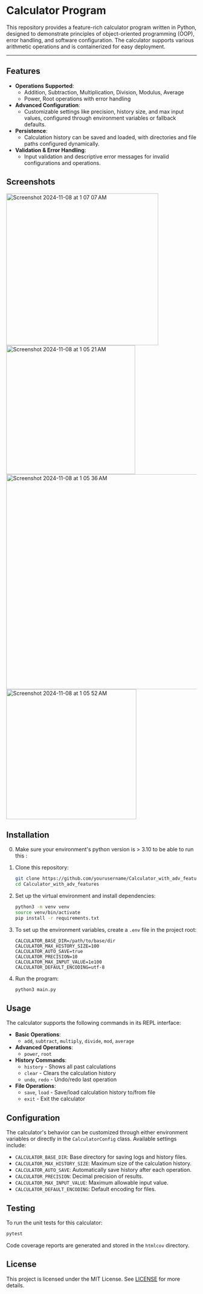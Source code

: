 # Calculator Program

This repository provides a feature-rich calculator program written in Python, designed to demonstrate principles of object-oriented programming (OOP), error handling, and software configuration. The calculator supports various arithmetic operations and is containerized for easy deployment.

---

## Features

- **Operations Supported**:
  - Addition, Subtraction, Multiplication, Division, Modulus, Average
  - Power, Root operations with error handling
- **Advanced Configuration**:
  - Customizable settings like precision, history size, and max input values, configured through environment variables or fallback defaults.
- **Persistence**:
  - Calculation history can be saved and loaded, with directories and file paths configured dynamically.
- **Validation & Error Handling**:
  - Input validation and descriptive error messages for invalid configurations and operations.

## Screenshots


<img width="402" alt="Screenshot 2024-11-08 at 1 07 07 AM" src="https://github.com/user-attachments/assets/96eb0b8f-9acc-417a-9738-096a77c1d38d">

<img width="341" alt="Screenshot 2024-11-08 at 1 05 21 AM" src="https://github.com/user-attachments/assets/4133e8f4-1b0f-4cfd-b78c-103009861dbb">
<img width="569" alt="Screenshot 2024-11-08 at 1 05 36 AM" src="https://github.com/user-attachments/assets/104ad9d0-091a-4400-adb3-dd4396c42458">
<img width="344" alt="Screenshot 2024-11-08 at 1 05 52 AM" src="https://github.com/user-attachments/assets/c9b068ed-d449-4329-9864-fc281a294ea7">

## Installation

0. Make sure your environment's python version is > 3.10 to be able to run this :

1. Clone this repository:

   ```bash
   git clone https://github.com/yourusername/Calculator_with_adv_features.git
   cd Calculator_with_adv_features
   ```

2. Set up the virtual environment and install dependencies:

   ```bash
   python3 -m venv venv
   source venv/bin/activate
   pip install -r requirements.txt
   ```

3. To set up the environment variables, create a `.env` file in the project root:

   ```env
   CALCULATOR_BASE_DIR=/path/to/base/dir
   CALCULATOR_MAX_HISTORY_SIZE=100
   CALCULATOR_AUTO_SAVE=true
   CALCULATOR_PRECISION=10
   CALCULATOR_MAX_INPUT_VALUE=1e100
   CALCULATOR_DEFAULT_ENCODING=utf-8
   ```

4. Run the program:

   ```bash
   python3 main.py
   ```

## Usage

The calculator supports the following commands in its REPL interface:

- **Basic Operations**:
  - `add`, `subtract`, `multiply`, `divide`, `mod`, `average`
- **Advanced Operations**:
  - `power`, `root`
- **History Commands**:
  - `history` - Shows all past calculations
  - `clear` - Clears the calculation history
  - `undo`, `redo` - Undo/redo last operation
- **File Operations**:
  - `save`, `load` - Save/load calculation history to/from file
  - `exit` - Exit the calculator

## Configuration

The calculator's behavior can be customized through either environment variables or directly in the `CalculatorConfig` class. Available settings include:

- `CALCULATOR_BASE_DIR`: Base directory for saving logs and history files.
- `CALCULATOR_MAX_HISTORY_SIZE`: Maximum size of the calculation history.
- `CALCULATOR_AUTO_SAVE`: Automatically save history after each operation.
- `CALCULATOR_PRECISION`: Decimal precision of results.
- `CALCULATOR_MAX_INPUT_VALUE`: Maximum allowable input value.
- `CALCULATOR_DEFAULT_ENCODING`: Default encoding for files.

## Testing

To run the unit tests for this calculator:

```bash
pytest
```

Code coverage reports are generated and stored in the `htmlcov` directory.

## License

This project is licensed under the MIT License. See [LICENSE](LICENSE) for more details.
